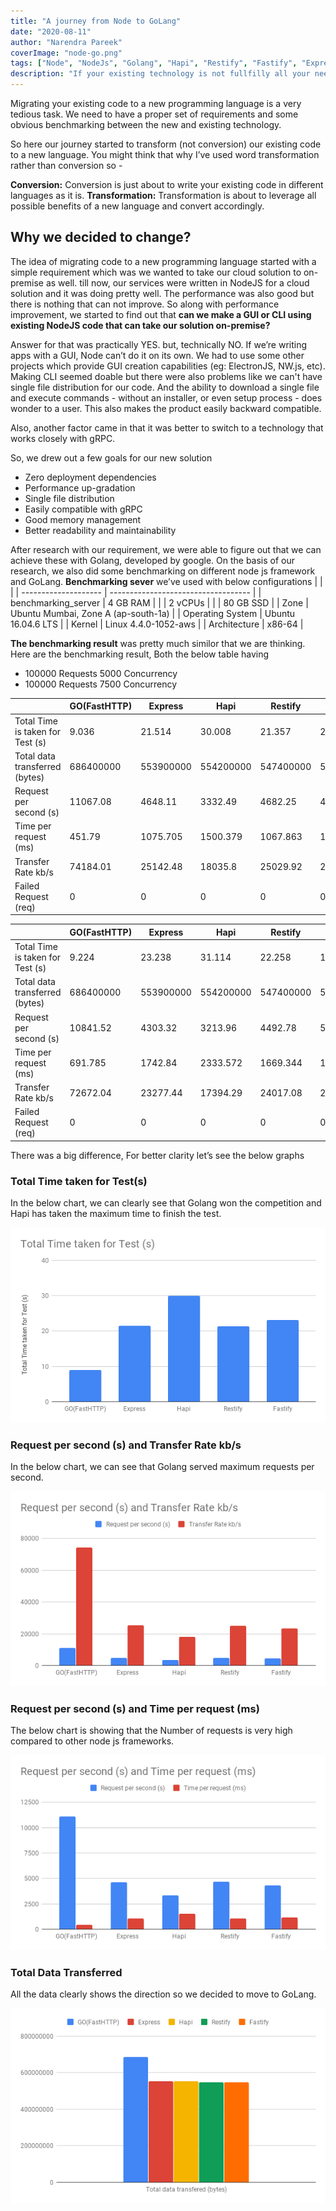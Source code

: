 ```yaml
---
title: "A journey from Node to GoLang"
date: "2020-08-11"
author: "Narendra Pareek"
coverImage: "node-go.png"
tags: ["Node", "NodeJs", "Golang", "Hapi", "Restify", "Fastify", "Express"]
description: "If your existing technology is not fullfilly all your needs and you are thinking about to switch to the new one. Also if your are concerned about the performacne. Here is the blog that can help you in this direction"
---
```




Migrating your existing code to a new programming language is a very tedious task. We need to have a proper set of requirements and some obvious benchmarking between the new and existing technology.

So here our journey started to transform (not conversion) our existing code to a new language. You might think that why I’ve used word transformation rather than conversion so -

**Conversion:** Conversion is just about to write your existing code in different languages as it is.
**Transformation:** Transformation is about to leverage all possible benefits of a new language and convert accordingly.

## Why we decided to change?

The idea of migrating code to a new programming language started with a simple requirement which was we wanted to take our cloud solution to on-premise as well. till now, our services were written in NodeJS for a cloud solution and it was doing pretty well. The performance was also good but there is nothing that can not improve. So along with performance improvement, we started to find out that **can we make a GUI or CLI using existing NodeJS code that can take our solution on-premise?**

Answer for that was practically YES. but, technically NO. If we’re writing apps with a GUI, Node can’t do it on its own. We had to use some other projects which provide GUI creation capabilities (eg: ElectronJS, NW.js, etc). Making CLI seemed doable but there were also problems like we can't have single file distribution for our code. And the ability to download a single file and execute commands - without an installer, or even setup process - does wonder to a user. This also makes the product easily backward compatible.

Also, another factor came in that it was better to switch to a technology that works closely with gRPC.

So, we drew out a few goals for our new solution
- Zero deployment dependencies
- Performance up-gradation
- Single file distribution
- Easily compatible with gRPC
- Good memory management
- Better readability and maintainability

After research with our requirement, we were able to figure out that we can achieve these with Golang, developed by google.
On the basis of our research, we also did some benchmarking on different node js framework and GoLang.
**Benchmarking sever** we’ve used with below configurations
| | |
| -------------------- | ----------------------------------- |
| benchmarking\_server | 4 GB RAM                            |
|                      | 2 vCPUs                             |
|                      | 80 GB SSD                           |
| Zone                 | Ubuntu Mumbai, Zone A (ap-south-1a) |
| Operating System     | Ubuntu 16.04.6 LTS                  |
| Kernel               | Linux 4.4.0-1052-aws                |
| Architecture         | x86-64                              |


**The benchmarking result** was pretty much similor that we are thinking. Here are the benchmarking result, Both the below table having 
- 100000 Requests 5000 Concurrency
- 100000 Requests 7500 Concurrency

|                                  | GO(FastHTTP) | Express   | Hapi      | Restify   | Fastify   |
| -------------------------------- | ------------ | --------- | --------- | --------- | --------- |
| Total Time is taken for Test (s) | 9.036        | 21.514    | 30.008    | 21.357    | 23.07     |
| Total data transferred (bytes)   | 686400000    | 553900000 | 554200000 | 547400000 | 547200000 |
| Request per second (s)           | 11067.08     | 4648.11   | 3332.49   | 4682.25   | 4334.55   |
| Time per request (ms)            | 451.79       | 1075.705  | 1500.379  | 1067.863  | 1153.522  |
| Transfer Rate kb/s               | 74184.01     | 25142.48  | 18035.8   | 25029.92  | 23162.76  |
| Failed Request (req)             | 0            | 0         | 0         | 0         | 0         |


|                                  | GO(FastHTTP) | Express   | Hapi      | Restify   | Fastify   |
| -------------------------------- | ------------ | --------- | --------- | --------- | --------- |
| Total Time is taken for Test (s) | 9.224        | 23.238    | 31.114    | 22.258    | 19.935    |
| Total data transferred (bytes)   | 686400000    | 553900000 | 554200000 | 547400000 | 547200000 |
| Request per second (s)           | 10841.52     | 4303.32   | 3213.96   | 4492.78   | 5016.34   |
| Time per request (ms)            | 691.785      | 1742.84   | 2333.572  | 1669.344  | 1495.114  |
| Transfer Rate kb/s               | 72672.04     | 23277.44  | 17394.29  | 24017.08  | 26806.07  |
| Failed Request (req)             | 0            | 0         | 0         | 0         | 0         |

There was a big difference, For better clarity let’s see the below graphs

### Total Time taken for Test(s)

In the below chart, we can clearly see that Golang won the competition and Hapi has taken the maximum time to finish the test.

![total-time-taken-for-test](total-time-taken-for-test.png)


### Request per second (s) and Transfer Rate kb/s

In the below chart, we can see that Golang served maximum requests per second.

![request-per-second-and-transfer-rate-kb-s](request-per-second-and-transfer-rate-kb-s.png)

### Request per second (s) and Time per request (ms)

The below chart is showing that the Number of requests is very high compared to other node js frameworks.

![request-per-second-and-time-per-request](request-per-second-and-time-per-request.png)

### Total Data Transferred

All the data clearly shows the direction so we decided to move to GoLang.

![chart](chart.png)